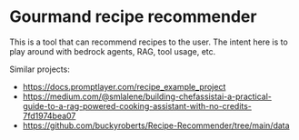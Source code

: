 # Gourmand recipe recommender

This is a tool that can recommend recipes to the user.  The intent here is to play around 
with bedrock agents, RAG, tool usage, etc.

Similar projects:

* https://docs.promptlayer.com/recipe_example_project
* https://medium.com/@smlalene/building-chefassistai-a-practical-guide-to-a-rag-powered-cooking-assistant-with-no-credits-7fd1974bea07
* https://github.com/buckyroberts/Recipe-Recommender/tree/main/data
